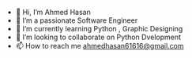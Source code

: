 - 👋 Hi, I’m Ahmed Hasan
- 👀 I’m a passionate Software Engineer
- 🌱 I’m currently learning Python , Graphic Designing
- 💞️ I’m looking to collaborate on Python Dvelopment
- 📫 How to reach me ahmedhasan61616@gmail.com
